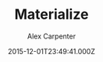---
title: Materialize
github: 'https://github.com/alexcarpenter/material-jekyll-theme'
demo: 'https://alexcarpenter.me/material-jekyll-theme/'
author: Alex Carpenter
ssg:
  - Jekyll
cms:
  - No Cms
date: 2015-12-01T23:49:41.000Z
github_branch: master
description: Material Design inspired Jekyll Theme
stale: true
disabled: true
disabled_reason: demo url not found
---